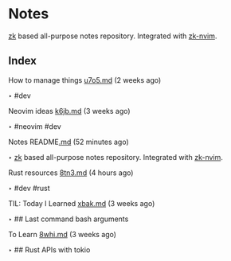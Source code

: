 # Notes

[zk](https://github.com/sirupsen/zk) based all-purpose notes repository.
Integrated with [zk-nvim](https://github.com/mickael-menu/zk-nvim).


## Index

How to manage things [u7o5.md](u7o5.md) (2 weeks ago)

  ‣ #dev

Neovim ideas [k6jb.md](k6jb.md) (3 weeks ago)

  ‣ #neovim
    #dev

Notes README[.md](.md) (52 minutes ago)

  ‣ [zk](https://github.com/sirupsen/zk) based all-purpose notes repository.
    Integrated with [zk-nvim](https://github.com/mickael-menu/zk-nvim).

Rust resources [8tn3.md](8tn3.md) (4 hours ago)

  ‣ #dev
    #rust

TIL: Today I Learned [xbak.md](xbak.md) (3 weeks ago)

  ‣ ## Last command bash arguments

To Learn [8whi.md](8whi.md) (3 weeks ago)

  ‣ ## Rust APIs with tokio


